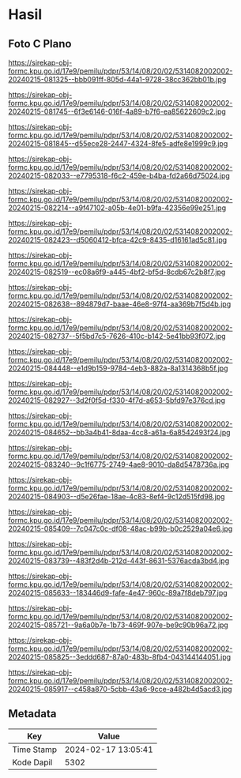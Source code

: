 # Hasil

## Foto C Plano

https://sirekap-obj-formc.kpu.go.id/17e9/pemilu/pdpr/53/14/08/20/02/5314082002002-20240215-081325--bbb091ff-805d-44a1-9728-38cc362bb01b.jpg

https://sirekap-obj-formc.kpu.go.id/17e9/pemilu/pdpr/53/14/08/20/02/5314082002002-20240215-081745--6f3e6146-016f-4a89-b7f6-ea85622609c2.jpg

https://sirekap-obj-formc.kpu.go.id/17e9/pemilu/pdpr/53/14/08/20/02/5314082002002-20240215-081845--d55ece28-2447-4324-8fe5-adfe8e1999c9.jpg

https://sirekap-obj-formc.kpu.go.id/17e9/pemilu/pdpr/53/14/08/20/02/5314082002002-20240215-082033--e7795318-f6c2-459e-b4ba-fd2a66d75024.jpg

https://sirekap-obj-formc.kpu.go.id/17e9/pemilu/pdpr/53/14/08/20/02/5314082002002-20240215-082214--a9f47102-a05b-4e01-b9fa-42356e99e251.jpg

https://sirekap-obj-formc.kpu.go.id/17e9/pemilu/pdpr/53/14/08/20/02/5314082002002-20240215-082423--d5060412-bfca-42c9-8435-d16161ad5c81.jpg

https://sirekap-obj-formc.kpu.go.id/17e9/pemilu/pdpr/53/14/08/20/02/5314082002002-20240215-082519--ec08a6f9-a445-4bf2-bf5d-8cdb67c2b8f7.jpg

https://sirekap-obj-formc.kpu.go.id/17e9/pemilu/pdpr/53/14/08/20/02/5314082002002-20240215-082638--894879d7-baae-46e8-97f4-aa369b7f5d4b.jpg

https://sirekap-obj-formc.kpu.go.id/17e9/pemilu/pdpr/53/14/08/20/02/5314082002002-20240215-082737--5f5bd7c5-7626-410c-b142-5e41bb93f072.jpg

https://sirekap-obj-formc.kpu.go.id/17e9/pemilu/pdpr/53/14/08/20/02/5314082002002-20240215-084448--e1d9b159-9784-4eb3-882a-8a1314368b5f.jpg

https://sirekap-obj-formc.kpu.go.id/17e9/pemilu/pdpr/53/14/08/20/02/5314082002002-20240215-082927--3d2f0f5d-f330-4f7d-a653-5bfd97e376cd.jpg

https://sirekap-obj-formc.kpu.go.id/17e9/pemilu/pdpr/53/14/08/20/02/5314082002002-20240215-084652--bb3a4b41-8daa-4cc8-a61a-6a8542493f24.jpg

https://sirekap-obj-formc.kpu.go.id/17e9/pemilu/pdpr/53/14/08/20/02/5314082002002-20240215-083240--9c1f6775-2749-4ae8-9010-da8d5478736a.jpg

https://sirekap-obj-formc.kpu.go.id/17e9/pemilu/pdpr/53/14/08/20/02/5314082002002-20240215-084903--d5e26fae-18ae-4c83-8ef4-9c12d515fd98.jpg

https://sirekap-obj-formc.kpu.go.id/17e9/pemilu/pdpr/53/14/08/20/02/5314082002002-20240215-085409--7c047c0c-df08-48ac-b99b-b0c2529a04e6.jpg

https://sirekap-obj-formc.kpu.go.id/17e9/pemilu/pdpr/53/14/08/20/02/5314082002002-20240215-083739--483f2d4b-212d-443f-8631-5376acda3bd4.jpg

https://sirekap-obj-formc.kpu.go.id/17e9/pemilu/pdpr/53/14/08/20/02/5314082002002-20240215-085633--183446d9-fafe-4e47-960c-89a7f8deb797.jpg

https://sirekap-obj-formc.kpu.go.id/17e9/pemilu/pdpr/53/14/08/20/02/5314082002002-20240215-085721--9a6a0b7e-1b73-469f-907e-be9c90b96a72.jpg

https://sirekap-obj-formc.kpu.go.id/17e9/pemilu/pdpr/53/14/08/20/02/5314082002002-20240215-085825--3eddd687-87a0-483b-8fb4-043144144051.jpg

https://sirekap-obj-formc.kpu.go.id/17e9/pemilu/pdpr/53/14/08/20/02/5314082002002-20240215-085917--c458a870-5cbb-43a6-9cce-a482b4d5acd3.jpg


## Metadata

| Key        | Value               |
| ---------- | ------------------- |
| Time Stamp | 2024-02-17 13:05:41 |
| Kode Dapil | 5302                |



